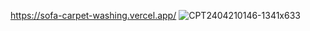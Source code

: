 https://sofa-carpet-washing.vercel.app/
![CPT2404210146-1341x633](https://github.com/OmerCoskun43/Sofa-Carpet-Bed-Washing/assets/144324576/0daefaa4-63fd-4b63-a488-c5da9f89e2c8)
